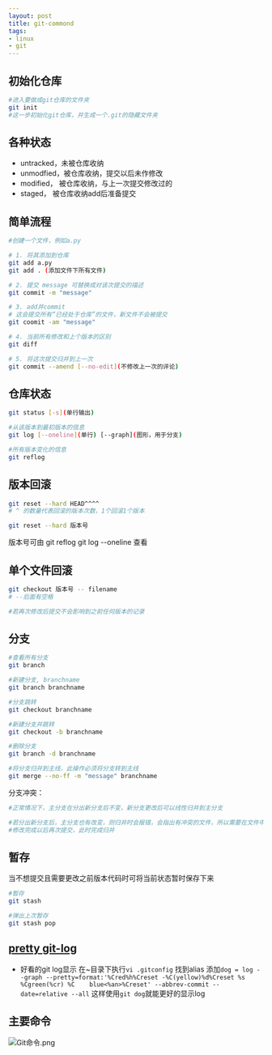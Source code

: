 ```yaml
---
layout: post
title: git-commond
tags:
- linux
- git
---
```


<!--*-->
<!--more-->

## 初始化仓库

```bash
#进入要做成git仓库的文件夹
git init
#这一步初始化git仓库，并生成一个.git的隐藏文件夹
```

## 各种状态

- untracked，未被仓库收纳
- unmodfied，被仓库收纳，提交以后未作修改
- modified， 被仓库收纳，与上一次提交修改过的
- staged， 被仓库收纳add后准备提交

## 简单流程

```bash
#创建一个文件，例如a.py

# 1. 将其添加到仓库
git add a.py
git add . (添加文件下所有文件)

# 2. 提交 message 可替换成对该次提交的描述
git commit -m "message"

# 3. add并commit
# 这会提交所有“已经处于仓库”的文件，新文件不会被提交
git coomit -am "message"

# 4. 当前所有修改和上个版本的区别
git diff

# 5. 将这次提交归并到上一次
git commit --amend [--no-edit](不修改上一次的评论)
```

## 仓库状态


```bash
git status [-s](单行输出)

#从该版本到最初版本的信息
git log [--oneline](单行) [--graph](图形，用于分支)

#所有版本变化的信息
git reflog 
```

## 版本回滚

```bash
git reset --hard HEAD^^^^
# ^ 的数量代表回滚的版本次数，1个回滚1个版本

git reset --hard 版本号
```

版本号可由
git reflog
git log --oneline 
查看

## 单个文件回滚

```bash
git checkout 版本号 -- filename
# --后面有空格

#若再次修改后提交不会影响到之前任何版本的记录
```

## 分支

```bash
#查看所有分支
git branch 

#新建分支, branchname
git branch branchname

#分支跳转
git checkout branchname

#新建分支并跳转
git checkout -b branchname

#删除分支
git branch -d branchname

#将分支归并到主线，此操作必须将分支转到主线
git merge --no-ff -m "message" branchname
```

分支冲突：

```bash
#正常情况下，主分支在分出新分支后不变，新分支更改后可以线性归并到主分支

#若分出新分支后，主分支也有改变，则归并时会报错，会指出有冲突的文件，所以需要在文件中做出修改
#修改完成以后再次提交，此时完成归并
```

## 暂存

当不想提交且需要更改之前版本代码时可将当前状态暂时保存下来

```bash
#暂存
git stash

#弹出上次暂存
git stash pop
```

## [pretty git-log](https://stackoverflow.com/questions/1057564/pretty-git-branch-graphs)

- 好看的git log显示
在~目录下执行`vi .gitconfig`
找到alias 添加`dog = log --graph --pretty=format:'%Cred%h%Creset -%C(yellow)%d%Creset %s %Cgreen(%cr) %C    blue<%an>%Creset' --abbrev-commit --date=relative --all`
这样使用`git dog`就能更好的显示log

## 主要命令

![Git命令.png](https://i.loli.net/2018/08/18/5b780848bd950.png)  
